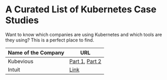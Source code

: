# A Curated List of Kubernetes Case Studies

Want to know which companies are using Kubernetes and which tools are they using? This is a perfect place to find.

| Name of the Company                                                                                                                                                 | URL                                                                                                                                                         |
| ---------------------------------------------------------------------------------------------------------------------------------------------------------------------------------------- | --------------------------------------------------------------------------------------------------------------------------------------------------------------------------------------------- |
| Kubevious|[Part 1](https://kubevious.io/blog/post/5-successful-kubernetes-case-studies), [Part 2](https://kubevious.io/blog/post/successful-kubernetes-case-studies-part-2) |
| Intuit | [Link](https://www.cncf.io/case-studies/intuit/)|

